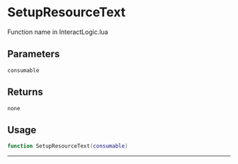 # SetupResourceText
Function name in InteractLogic.lua
## Parameters
`consumable`
## Returns
`none`
## Usage
```lua
function SetupResourceText(consumable)
```
---
